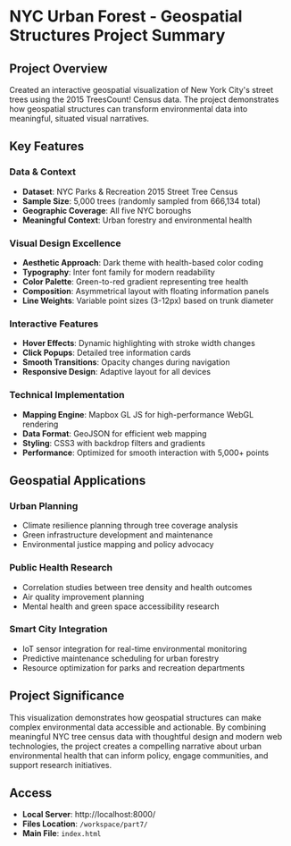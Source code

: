 # NYC Urban Forest - Geospatial Structures Project Summary

## Project Overview
Created an interactive geospatial visualization of New York City's street trees using the 2015 TreesCount! Census data. The project demonstrates how geospatial structures can transform environmental data into meaningful, situated visual narratives.

## Key Features

### Data & Context
- **Dataset**: NYC Parks & Recreation 2015 Street Tree Census
- **Sample Size**: 5,000 trees (randomly sampled from 666,134 total)
- **Geographic Coverage**: All five NYC boroughs
- **Meaningful Context**: Urban forestry and environmental health

### Visual Design Excellence
- **Aesthetic Approach**: Dark theme with health-based color coding
- **Typography**: Inter font family for modern readability  
- **Color Palette**: Green-to-red gradient representing tree health
- **Composition**: Asymmetrical layout with floating information panels
- **Line Weights**: Variable point sizes (3-12px) based on trunk diameter

### Interactive Features
- **Hover Effects**: Dynamic highlighting with stroke width changes
- **Click Popups**: Detailed tree information cards
- **Smooth Transitions**: Opacity changes during navigation
- **Responsive Design**: Adaptive layout for all devices

### Technical Implementation
- **Mapping Engine**: Mapbox GL JS for high-performance WebGL rendering
- **Data Format**: GeoJSON for efficient web mapping
- **Styling**: CSS3 with backdrop filters and gradients
- **Performance**: Optimized for smooth interaction with 5,000+ points

## Geospatial Applications

### Urban Planning
- Climate resilience planning through tree coverage analysis
- Green infrastructure development and maintenance
- Environmental justice mapping and policy advocacy

### Public Health Research  
- Correlation studies between tree density and health outcomes
- Air quality improvement planning
- Mental health and green space accessibility research

### Smart City Integration
- IoT sensor integration for real-time environmental monitoring
- Predictive maintenance scheduling for urban forestry
- Resource optimization for parks and recreation departments

## Project Significance
This visualization demonstrates how geospatial structures can make complex environmental data accessible and actionable. By combining meaningful NYC tree census data with thoughtful design and modern web technologies, the project creates a compelling narrative about urban environmental health that can inform policy, engage communities, and support research initiatives.

## Access
- **Local Server**: http://localhost:8000/
- **Files Location**: `/workspace/part7/`
- **Main File**: `index.html`